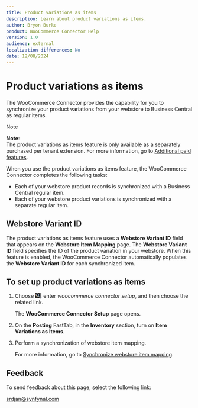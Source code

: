 ```yaml
---
title: Product variations as items
description: Learn about product variations as items.
author: Bryon Burke
product: WooCommerce Connector Help
version: 1.0
audience: external
localization differences: No
date: 12/08/2024
---
```


<!-- markdownlint-disable MD006 MD007 MD009 MD024 MD025 MD033 -->
<!--// cspell:ignore  markdownlint allowfullscreen keyframes webstore woocommerce -->

# Product variations as items

The WooCommerce Connector provides the capability for you to synchronize your product variations from your webstore to Business Central as regular items. 

> [!NOTE]
> <b>Note</b>:<br>The product variations as items feature is only available as a separately purchased per tenant extension. For more information, go to [Additional paid features](additional-paid-features.md).

When you use the product variations as items feature, the WooCommerce Connector completes the following tasks:

- Each of your webstore product records is synchronized with a Business Central regular item.
- Each of your webstore product variations is synchronized with a separate regular item.

## Webstore Variant ID

The product variations as items feature uses a <b>Webstore Variant ID</b> field that appears on the <b>Webstore Item Mapping</b> page. The <b>Webstore Variant ID</b> field specifies the ID of the product variation in your webstore. When this feature is enabled, the WooCommerce Connector automatically populates the <b>Webstore Variant ID</b> for each synchronized item.

## To set up product variations as items

1. Choose ![Lightbulb that opens the Tell Me feature.](media/ui-search/search_small.png "Tell me what you want to do"), enter <i>woocommerce connector setup</i>, and then choose the related link.

   The <b>WooCommerce Connector Setup</b> page opens.

1. On the <b>Posting</b> FastTab, in the <b>Inventory</b> section, turn on <b>Item Variations as Items</b>.

1. Perform a synchronization of webstore item mapping. 

   For more information, go to [Synchronize webstore item mapping](synchronize-webstore-item-mapping.md).

## Feedback

To send feedback about this page, select the following link:

[srdjan@synfynal.com](mailto:srdjan@synfynal.com?subject=Documentation%20Feedback%20Product%20Docs:%20product-variations-as-items)
